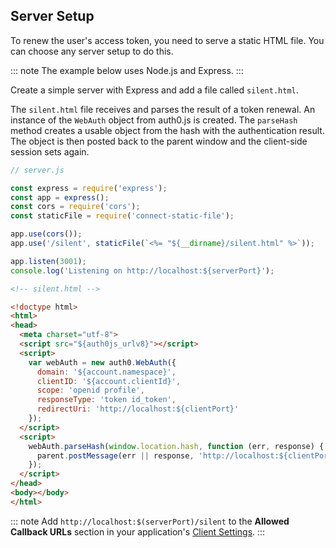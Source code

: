 ## Server Setup

To renew the user's access token, you need to serve a static HTML file. You can choose any server setup to do this. 

::: note
The example below uses Node.js and Express.
:::

Create a simple server with Express and add a file called `silent.html`.

The `silent.html` file receives and parses the result of a token renewal. An instance of the `WebAuth` object from auth0.js is created. The `parseHash` method creates a usable object from the hash with the authentication result. The object is then posted back to the parent window and the client-side session sets again. 

```js
// server.js

const express = require('express');
const app = express();
const cors = require('cors');
const staticFile = require('connect-static-file');

app.use(cors());
app.use('/silent', staticFile(`<%= "${__dirname}/silent.html" %>`));

app.listen(3001);
console.log('Listening on http://localhost:${serverPort}');
```

```html
<!-- silent.html -->

<!doctype html>
<html>
<head>
  <meta charset="utf-8">
  <script src="${auth0js_urlv8}"></script>
  <script>
    var webAuth = new auth0.WebAuth({
      domain: '${account.namespace}',
      clientID: '${account.clientId}',
      scope: 'openid profile',
      responseType: 'token id_token',
      redirectUri: 'http://localhost:${clientPort}'
    });
  </script>
  <script>
    webAuth.parseHash(window.location.hash, function (err, response) {
      parent.postMessage(err || response, 'http://localhost:${clientPort}');
    });
  </script>
</head>
<body></body>
</html>
```

::: note
Add `http://localhost:$(serverPort)/silent` to the **Allowed Callback URLs** section in your application's [Client Settings](${manage_url}/#/applications/${account.clientId}/settings).
:::
